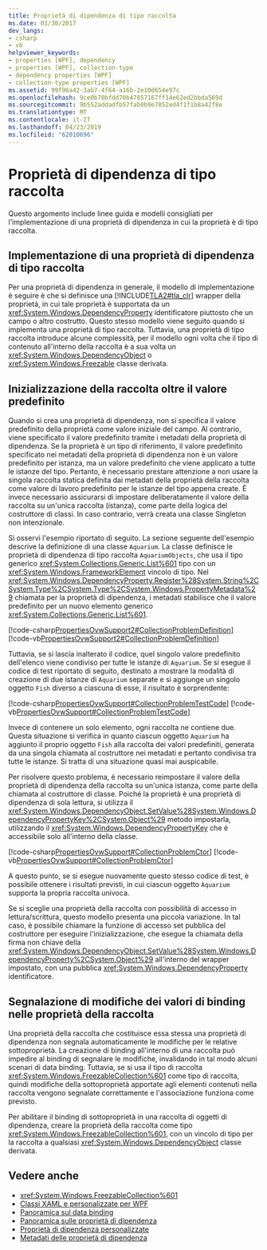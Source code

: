 ```yaml
---
title: Proprietà di dipendenza di tipo raccolta
ms.date: 03/30/2017
dev_langs:
- csharp
- vb
helpviewer_keywords:
- properties [WPF], dependency
- properties [WPF], collection-type
- dependency properties [WPF]
- collection-type properties [WPF]
ms.assetid: 99f96a42-3ab7-4f64-a16b-2e10d654e97c
ms.openlocfilehash: 9ce0b70bfdd70b47857167ff14e62ed2bbda569d
ms.sourcegitcommit: 9b552addadfb57fab0b9e7852ed4f1f1b8a42f8e
ms.translationtype: MT
ms.contentlocale: it-IT
ms.lasthandoff: 04/23/2019
ms.locfileid: "62010696"
---
```

# <a name="collection-type-dependency-properties"></a>Proprietà di dipendenza di tipo raccolta
Questo argomento include linee guida e modelli consigliati per l'implementazione di una proprietà di dipendenza in cui la proprietà è di tipo raccolta.  

<a name="implementing"></a>   
## <a name="implementing-a-collection-type-dependency-property"></a>Implementazione di una proprietà di dipendenza di tipo raccolta  
 Per una proprietà di dipendenza in generale, il modello di implementazione è seguire è che si definisce una [!INCLUDE[TLA2#tla_clr](../../../../includes/tla2sharptla-clr-md.md)] wrapper della proprietà, in cui tale proprietà è supportata da un <xref:System.Windows.DependencyProperty> identificatore piuttosto che un campo o altro costrutto. Questo stesso modello viene seguito quando si implementa una proprietà di tipo raccolta. Tuttavia, una proprietà di tipo raccolta introduce alcune complessità, per il modello ogni volta che il tipo di contenuto all'interno della raccolta è a sua volta un <xref:System.Windows.DependencyObject> o <xref:System.Windows.Freezable> classe derivata.  
  
<a name="initializing"></a>   
## <a name="initializing-the-collection-beyond-the-default-value"></a>Inizializzazione della raccolta oltre il valore predefinito  
 Quando si crea una proprietà di dipendenza, non si specifica il valore predefinito della proprietà come valore iniziale del campo. Al contrario, viene specificato il valore predefinito tramite i metadati della proprietà di dipendenza. Se la proprietà è un tipo di riferimento, il valore predefinito specificato nei metadati della proprietà di dipendenza non è un valore predefinito per istanza, ma un valore predefinito che viene applicato a tutte le istanze del tipo. Pertanto, è necessario prestare attenzione a non usare la singola raccolta statica definita dai metadati della proprietà della raccolta come valore di lavoro predefinito per le istanze del tipo appena create. È invece necessario assicurarsi di impostare deliberatamente il valore della raccolta su un'unica raccolta (istanza), come parte della logica del costruttore di classi. In caso contrario, verrà creata una classe Singleton non intenzionale.  
  
 Si osservi l'esempio riportato di seguito. La sezione seguente dell'esempio descrive la definizione di una classe `Aquarium`. La classe definisce le proprietà di dipendenza di tipo raccolta `AquariumObjects`, che usa il tipo generico <xref:System.Collections.Generic.List%601> tipo con un <xref:System.Windows.FrameworkElement> vincolo di tipo. Nel <xref:System.Windows.DependencyProperty.Register%28System.String%2CSystem.Type%2CSystem.Type%2CSystem.Windows.PropertyMetadata%29> chiamata per la proprietà di dipendenza, i metadati stabilisce che il valore predefinito per un nuovo elemento generico <xref:System.Collections.Generic.List%601>.  
  
 [!code-csharp[PropertiesOvwSupport2#CollectionProblemDefinition](~/samples/snippets/csharp/VS_Snippets_Wpf/PropertiesOvwSupport2/CSharp/page.xaml.cs#collectionproblemdefinition)]
 [!code-vb[PropertiesOvwSupport2#CollectionProblemDefinition](~/samples/snippets/visualbasic/VS_Snippets_Wpf/PropertiesOvwSupport2/visualbasic/page.xaml.vb#collectionproblemdefinition)]  
  
 Tuttavia, se si lascia inalterato il codice, quel singolo valore predefinito dell'elenco viene condiviso per tutte le istanze di `Aquarium`. Se si esegue il codice di test riportato di seguito, destinato a mostrare la modalità di creazione di due istanze di `Aquarium` separate e si aggiunge un singolo oggetto `Fish` diverso a ciascuna di esse, il risultato è sorprendente:  
  
 [!code-csharp[PropertiesOvwSupport#CollectionProblemTestCode](~/samples/snippets/csharp/VS_Snippets_Wpf/PropertiesOvwSupport/CSharp/page4.xaml.cs#collectionproblemtestcode)]
 [!code-vb[PropertiesOvwSupport#CollectionProblemTestCode](~/samples/snippets/visualbasic/VS_Snippets_Wpf/PropertiesOvwSupport/visualbasic/page4.xaml.vb#collectionproblemtestcode)]  
  
 Invece di contenere un solo elemento, ogni raccolta ne contiene due. Questa situazione si verifica in quanto ciascun oggetto `Aquarium` ha aggiunto il proprio oggetto `Fish` alla raccolta dei valori predefiniti, generata da una singola chiamata al costruttore nei metadati e pertanto condivisa tra tutte le istanze. Si tratta di una situazione quasi mai auspicabile.  
  
 Per risolvere questo problema, è necessario reimpostare il valore della proprietà di dipendenza della raccolta su un'unica istanza, come parte della chiamata al costruttore di classe. Poiché la proprietà è una proprietà di dipendenza di sola lettura, si utilizza il <xref:System.Windows.DependencyObject.SetValue%28System.Windows.DependencyPropertyKey%2CSystem.Object%29> metodo impostarla, utilizzando il <xref:System.Windows.DependencyPropertyKey> che è accessibile solo all'interno della classe.  
  
 [!code-csharp[PropertiesOvwSupport#CollectionProblemCtor](~/samples/snippets/csharp/VS_Snippets_Wpf/PropertiesOvwSupport/CSharp/page4.xaml.cs#collectionproblemctor)]
 [!code-vb[PropertiesOvwSupport#CollectionProblemCtor](~/samples/snippets/visualbasic/VS_Snippets_Wpf/PropertiesOvwSupport/visualbasic/page4.xaml.vb#collectionproblemctor)]  
  
 A questo punto, se si esegue nuovamente questo stesso codice di test, è possibile ottenere i risultati previsti, in cui ciascun oggetto `Aquarium` supporta la propria raccolta univoca.  
  
 Se si sceglie una proprietà della raccolta con possibilità di accesso in lettura/scrittura, questo modello presenta una piccola variazione. In tal caso, è possibile chiamare la funzione di accesso set pubblica del costruttore per eseguire l'inizializzazione, che esegue la chiamata della firma non chiave della <xref:System.Windows.DependencyObject.SetValue%28System.Windows.DependencyProperty%2CSystem.Object%29> all'interno del wrapper impostato, con una pubblica <xref:System.Windows.DependencyProperty> identificatore.  
  
## <a name="reporting-binding-value-changes-from-collection-properties"></a>Segnalazione di modifiche dei valori di binding nelle proprietà della raccolta  
 Una proprietà della raccolta che costituisce essa stessa una proprietà di dipendenza non segnala automaticamente le modifiche per le relative sottoproprietà. La creazione di binding all'interno di una raccolta può impedire al binding di segnalare le modifiche, invalidando in tal modo alcuni scenari di data binding. Tuttavia, se si usa il tipo di raccolta <xref:System.Windows.FreezableCollection%601> come tipo di raccolta, quindi modifiche della sottoproprietà apportate agli elementi contenuti nella raccolta vengono segnalate correttamente e l'associazione funziona come previsto.  
  
 Per abilitare il binding di sottoproprietà in una raccolta di oggetti di dipendenza, creare la proprietà della raccolta come tipo <xref:System.Windows.FreezableCollection%601>, con un vincolo di tipo per la raccolta a qualsiasi <xref:System.Windows.DependencyObject> classe derivata.  
  
## <a name="see-also"></a>Vedere anche

- <xref:System.Windows.FreezableCollection%601>
- [Classi XAML e personalizzate per WPF](xaml-and-custom-classes-for-wpf.md)
- [Panoramica sul data binding](../data/data-binding-overview.md)
- [Panoramica sulle proprietà di dipendenza](dependency-properties-overview.md)
- [Proprietà di dipendenza personalizzate](custom-dependency-properties.md)
- [Metadati delle proprietà di dipendenza](dependency-property-metadata.md)
